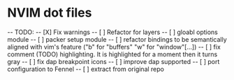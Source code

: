 # NVIM dot files

-- TODO:
-- [X] Fix warnings
-- [ ] Refactor for layers
-- [ ] gloabl options module
-- [ ] packer setup module
-- [ ] refactor bindings to be semantically aligned with vim's feature ("b" for "buffers" "w" for "window"[...])
-- [ ] fix comment (TODO) highlighting. It is highlighted for a moment then it turns gray
-- [ ] fix dap breakpoint icons
-- [ ] improve dap supported
-- [ ] port configuration to Fennel
-- [ ] extract from original repo
